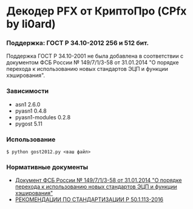 # Декодер PFX от КриптоПро (CPfx by li0ard)
### Поддержка: ГОСТ Р 34.10-2012 256 и 512 бит.

Поддержка ГОСТ Р 34.10-2001 не была добавлена в соответствии с документом ФСБ России № 149/7/1/3-58 от 31.01.2014 "О порядке перехода к использованию новых стандартов ЭЦП и функции хэширования".

### Зависимости
* asn1 2.6.0
* pyasn1 0.4.8
* pyasn1-modules 0.2.8
* pygost 5.11

### Использование
```
$ python gost2012.py <ваш файл>
```

### Нормативные документы
* [Документ ФСБ России № 149/7/1/3-58 от 31.01.2014 "О порядке перехода к использованию новых стандартов ЭЦП и функции хэширования"](https://tc26.ru/news/novosti-tk26/20022014-na-sayte-opublikovan-utve.html?sphrase_id=93)
* [РЕКОМЕНДАЦИИ ПО СТАНДАРТИЗАЦИИ Р 50.1.113-2016](https://tc26.ru/standard/rs/%D0%A0%2050.1.113-2016.pdf)
